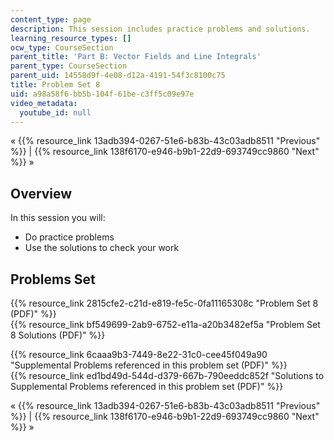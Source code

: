 ```yaml
---
content_type: page
description: This session includes practice problems and solutions.
learning_resource_types: []
ocw_type: CourseSection
parent_title: 'Part B: Vector Fields and Line Integrals'
parent_type: CourseSection
parent_uid: 14558d9f-4e08-d12a-4191-54f3c8100c75
title: Problem Set 8
uid: a98a58f6-bb5b-104f-61be-c3ff5c09e97e
video_metadata:
  youtube_id: null
---
```


« {{% resource_link 13adb394-0267-51e6-b83b-43c03adb8511 "Previous" %}} | {{% resource_link 138f6170-e946-b9b1-22d9-693749cc9860 "Next" %}} »

Overview
--------

In this session you will:

*   Do practice problems
*   Use the solutions to check your work

Problems Set
------------

{{% resource_link 2815cfe2-c21d-e819-fe5c-0fa11165308c "Problem Set 8 (PDF)" %}}  
{{% resource_link bf549699-2ab9-6752-e11a-a20b3482ef5a "Problem Set 8 Solutions (PDF)" %}}

{{% resource_link 6caaa9b3-7449-8e22-31c0-cee45f049a90 "Supplemental Problems referenced in this problem set (PDF)" %}}  
{{% resource_link ed1bd49d-544d-d379-667b-790eeddc852f "Solutions to Supplemental Problems referenced in this problem set (PDF)" %}}

« {{% resource_link 13adb394-0267-51e6-b83b-43c03adb8511 "Previous" %}} | {{% resource_link 138f6170-e946-b9b1-22d9-693749cc9860 "Next" %}} »